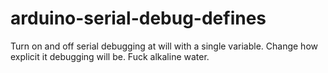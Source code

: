 # arduino-serial-debug-defines

Turn on and off serial debugging at will with a single variable.
Change how explicit it debugging will be.
Fuck alkaline water.

